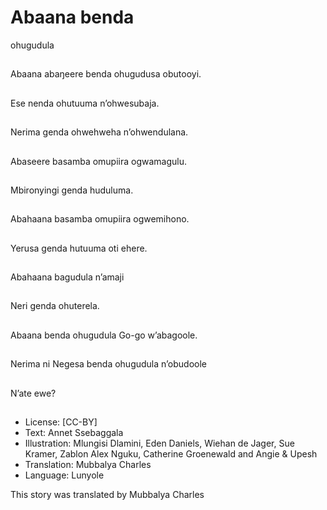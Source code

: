 # Abaana benda
ohugudula

##
Abaana abaŋeere
benda ohugudusa
obutooyi.


##
Ese nenda ohutuuma
n’ohwesubaja.


##
Nerima genda
ohwehweha
n’ohwendulana.


##
Abaseere basamba
omupiira ogwamagulu.


##
Mbironyingi genda
huduluma.


##
Abahaana basamba
omupiira ogwemihono.


##
Yerusa genda hutuuma oti ehere.


##
Abahaana bagudula
n’amaji


##
Neri genda ohuterela.


##
Abaana benda ohugudula Go-go w’abagoole.

##
Nerima ni Negesa
benda ohugudula
n’obudoole


##
N’ate ewe?

##
* License: [CC-BY]
* Text: Annet Ssebaggala
* Illustration: Mlungisi Dlamini, Eden Daniels, Wiehan de
Jager, Sue Kramer, Zablon Alex Nguku, Catherine
Groenewald and Angie & Upesh
* Translation: Mubbalya Charles
* Language: Lunyole

This story was translated by
Mubbalya Charles

